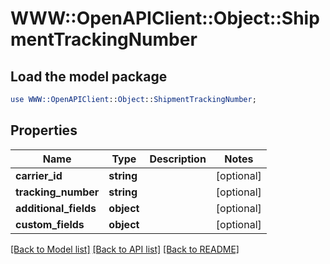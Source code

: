 # WWW::OpenAPIClient::Object::ShipmentTrackingNumber

## Load the model package
```perl
use WWW::OpenAPIClient::Object::ShipmentTrackingNumber;
```

## Properties
Name | Type | Description | Notes
------------ | ------------- | ------------- | -------------
**carrier_id** | **string** |  | [optional] 
**tracking_number** | **string** |  | [optional] 
**additional_fields** | **object** |  | [optional] 
**custom_fields** | **object** |  | [optional] 

[[Back to Model list]](../README.md#documentation-for-models) [[Back to API list]](../README.md#documentation-for-api-endpoints) [[Back to README]](../README.md)


